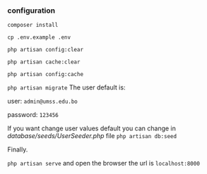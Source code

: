 ### configuration
```composer install```

```cp .env.example .env```

```php artisan config:clear```

```php artisan cache:clear```

```php artisan config:cache```

```php artisan migrate```
The user default is:

user: `admin@umss.edu.bo` 

password: `123456`

If you want change user values default you can change in *database/seeds/UserSeeder.php* file
```php artisan db:seed```

Finally.

```php artisan serve``` and open the browser the url is `localhost:8000`
